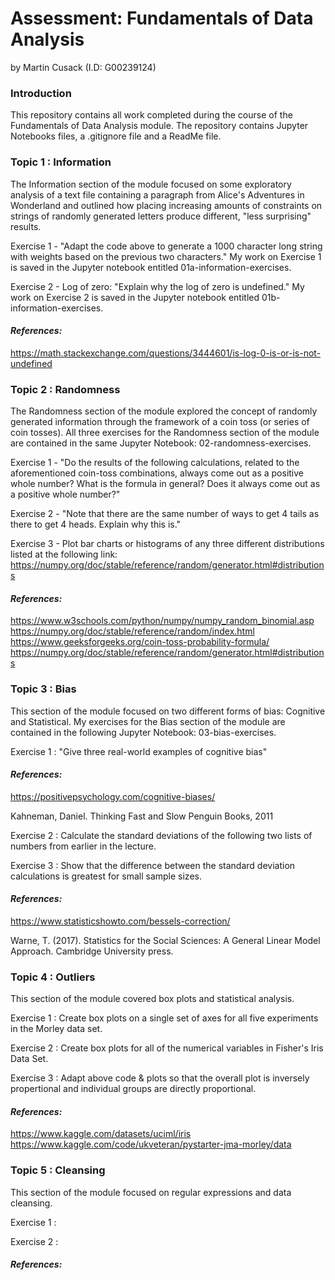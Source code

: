 # Assessment: Fundamentals of Data Analysis

by Martin Cusack (I.D: G00239124)

### Introduction

This repository contains all work completed during the course of the Fundamentals of Data Analysis module.
The repository contains Jupyter Notebooks files, a .gitignore file and a ReadMe file.

### Topic 1 : Information 

The Information section of the module focused on some exploratory analysis of a text file containing a paragraph from Alice's Adventures in Wonderland and outlined 
how placing increasing amounts of constraints on strings of randomly generated letters produce different, "less surprising" results.

Exercise 1 - "Adapt the code above to generate a 1000 character long string with weights based on the previous two characters." 
My work on Exercise 1 is saved in the Jupyter notebook entitled  01a-information-exercises.

Exercise 2 - Log of zero: "Explain why the log of zero is undefined." 
My work on Exercise 2 is saved in the Jupyter notebook entitled  01b-information-exercises.

#### *References:*
https://math.stackexchange.com/questions/3444601/is-log-0-is-or-is-not-undefined

### Topic 2 : Randomness

The Randomness section of the module explored the concept of randomly generated information through the framework of a coin toss (or series of coin tosses).
All three exercises for the Randomness section of the module are contained in the same Jupyter Notebook: 02-randomness-exercises.

Exercise 1 - "Do the results of the following calculations, related to the aforementioned coin-toss combinations, always come out as a positive whole number? What is
the formula in general? Does it always come out as a positive whole number?"

Exercise 2 - "Note that there are the same number of ways to get 4 tails as there to get 4 heads. Explain why this is."

Exercise 3 - Plot bar charts or histograms of any three different distributions listed at the following
link: https://numpy.org/doc/stable/reference/random/generator.html#distributions

#### *References:*  
https://www.w3schools.com/python/numpy/numpy_random_binomial.asp
https://numpy.org/doc/stable/reference/random/index.html
https://www.geeksforgeeks.org/coin-toss-probability-formula/
https://numpy.org/doc/stable/reference/random/generator.html#distributions

### Topic 3 : Bias

This section of the module focused on two different forms of bias: Cognitive and Statistical.
My exercises for the Bias section of the module are contained in the following Jupyter Notebook: 03-bias-exercises.

Exercise 1 : "Give three real-world examples of cognitive bias"

#### *References:* 
https://positivepsychology.com/cognitive-biases/

Kahneman, Daniel. Thinking Fast and Slow Penguin Books, 2011

Exercise 2 : Calculate the standard deviations of the following two lists of numbers from earlier in the lecture.

Exercise 3 : Show that the difference between the standard deviation calculations is greatest for small sample sizes.

#### *References:*
https://www.statisticshowto.com/bessels-correction/

Warne, T. (2017). Statistics for the Social Sciences: A General Linear Model Approach. Cambridge University press.

### Topic 4 : Outliers

This section of the module covered box plots and statistical analysis.

Exercise 1 : Create box plots on a single set of axes for all five experiments in the Morley data set.

Exercise 2 : Create box plots for all of the numerical variables in Fisher's Iris Data Set.

Exercise 3 : Adapt above code & plots so that the overall plot is inversely propertional and individual groups are directly proportional.

#### *References:*
https://www.kaggle.com/datasets/uciml/iris
https://www.kaggle.com/code/ukveteran/pystarter-jma-morley/data

### Topic 5 : Cleansing

This section of the module focused on regular expressions and data cleansing.

Exercise 1 : 

Exercise 2 : 

#### *References:*

